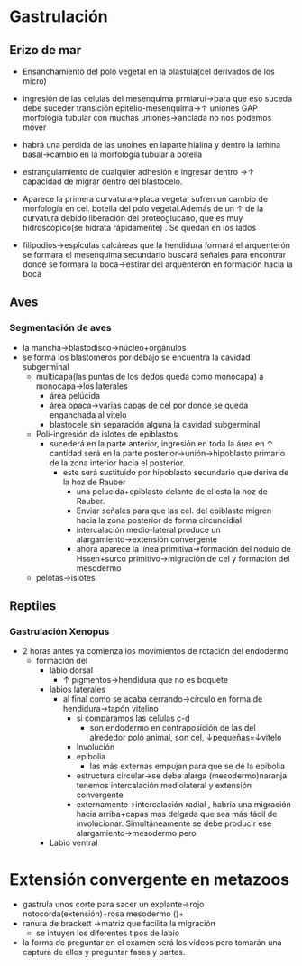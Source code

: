 # Gastrulación 
## Erizo de mar

- Ensanchamiento del polo vegetal en la blástula(cel  derivados de los micro)
- ingresión  de las celulas  del mesenquima prmiarui→para que eso suceda debe suceder transición epitelio-mesenquima→↑ uniones GAP morfología tubular con muchas uniones→anclada no nos podemos mover

- habrá una perdida de las unoines en laparte hialina y dentro la laḿina basal→cambio en la morfología tubular a botella

- estrangulamiento de cualquier  adhesión e ingresar dentro →↑ capacidad de migrar dentro del blastocelo.

- Aparece la primera curvatura→placa vegetal sufren un cambio de morfología en cel. botella del polo vegetal.Además de un ↑ de la curvatura debido liberación del proteoglucano, que es muy hidroscopico(se hidrata rápidamente) . Se quedan en los lados

- filipodios→espículas  calcáreas que la hendidura formará el arquenterón se formara el mesenquima secundario buscará señales para encontrar donde se formará la boca→estirar del  arquenterón en formación  hacia la boca 

##  Aves

### Segmentación de aves

- la mancha→blastodisco→núcleo+orgánulos
- se forma los blastomeros por debajo se encuentra la cavidad subgerminal
	- multicapa(las puntas de los dedos queda como monocapa) a monocapa→los laterales 
		- área pelúcida
		- área opaca→varias capas de cel por donde se  queda enganchada al vitelo
		- blastocele sin separación alguna la cavidad subgerminal
	- Poli-ingresión  de islotes de epiblastos
		- sucederá en la parte anterior, ingresión en toda la área en ↑ cantidad será en la parte posterior→unión→hipoblasto primario de la  zona interior hacia el posterior.
			- este será sustituido por  hipoblasto  secundario que deriva de la hoz de Rauber
				- una pelucida+epiblasto delante  de el esta la hoz de Rauber.
				- Enviar señales para que las cel. del epiblasto migren hacia la zona posterior de forma circuncidial 
				- intercalación medio-lateral produce un alargamiento→extensión convergente
				- ahora aparece la línea primitiva→formación del nódulo de Hssen+surco primitivo→migración de cel y formación del mesodermo
	- pelotas→islotes 
## Reptiles
### Gastrulación Xenopus
- 2 horas antes ya comienza los movimientos de rotación del endodermo
	- formación del  
		- labio dorsal
			- ↑  pigmentos→hendidura que no es boquete
		- labios laterales
			- al final como se acaba cerrando→círculo en forma de hendidura→tapón vitelino
				- si  comparamos las celulas c-d
					- son  endodermo  en contraposición de las  del alrededor polo animal, son cel, ↓pequeñas=↓vitelo
				- Involución 
				- epibolia
					- las más  externas empujan para que se de la epibolia
				- estructura circular→se  debe alarga (mesodermo)naranja tenemos intercalación mediolateral y extensión convergente
				- externamente→intercalación radial , habría una migración  hacia arriba+capas mas delgada que sea más fácil de involucionar. Simultáneamente se debe producir ese alargamiento→mesodermo pero 
		- Labio ventral

# Extensión convergente en metazoos
- gastrula unos corte para sacer un explante→rojo notocorda(extensión)+rosa mesodermo ()+
- ranura de brackett →matriz que facilita  la migración 
	- se intuyen los diferentes  tipos de  labio
- la forma de preguntar en el examen  será los videos pero tomarán una captura de ellos y preguntar fases y partes.